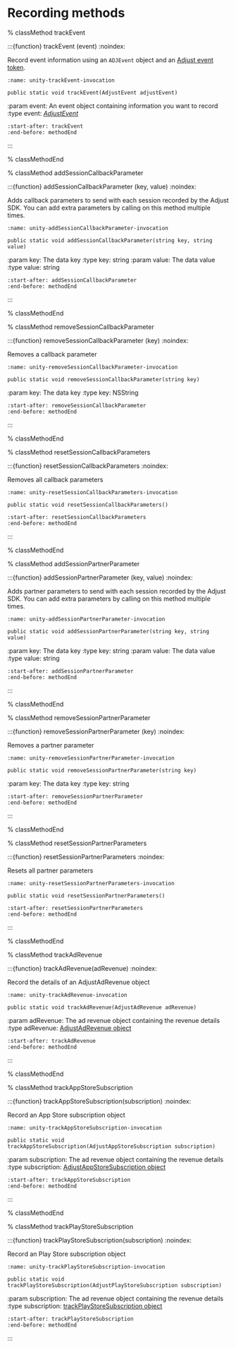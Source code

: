 # Recording methods

% classMethod trackEvent

:::{function} trackEvent (event)
:noindex:

Record event information using an `ADJEvent` object and an [Adjust event token](https://help.adjust.com/en/article/basic-event-setup#create-an-event-token).

```{code-block} cs
:name: unity-trackEvent-invocation

public static void trackEvent(AdjustEvent adjustEvent)
```

:param event: An event object containing information you want to record
:type event: [*AdjustEvent*](/unity/reference/AdjustEvent.md)

```{include} /unity/fragments/Adjust.md
:start-after: trackEvent
:end-before: methodEnd
```

:::

% classMethodEnd

% classMethod addSessionCallbackParameter

:::{function} addSessionCallbackParameter (key, value)
:noindex:

Adds callback parameters to send with each session recorded by the Adjust SDK. You can add extra parameters by calling on this method multiple times.

```{code-block} cs
:name: unity-addSessionCallbackParameter-invocation

public static void addSessionCallbackParameter(string key, string value)
```

:param key: The data key
:type key: string
:param value: The data value
:type value: string

```{include} /unity/fragments/Adjust.md
:start-after: addSessionCallbackParameter
:end-before: methodEnd
```

:::

% classMethodEnd

% classMethod removeSessionCallbackParameter

:::{function} removeSessionCallbackParameter (key)
:noindex:

Removes a callback parameter

```{code-block} cs
:name: unity-removeSessionCallbackParameter-invocation

public static void removeSessionCallbackParameter(string key)
```

:param key: The data key
:type key: NSString

```{include} /unity/fragments/Adjust.md
:start-after: removeSessionCallbackParameter
:end-before: methodEnd
```

:::

% classMethodEnd

% classMethod resetSessionCallbackParameters

:::{function} resetSessionCallbackParameters
:noindex:

Removes all callback parameters

```{code-block} cs
:name: unity-resetSessionCallbackParameters-invocation

public static void resetSessionCallbackParameters()
```

```{include} /unity/fragments/Adjust.md
:start-after: resetSessionCallbackParameters
:end-before: methodEnd
```

:::

% classMethodEnd

% classMethod addSessionPartnerParameter

:::{function} addSessionPartnerParameter (key, value)
:noindex:

Adds partner parameters to send with each session recorded by the Adjust SDK. You can add extra parameters by calling on this method multiple times.

```{code-block} cs
:name: unity-addSessionPartnerParameter-invocation

public static void addSessionPartnerParameter(string key, string value)
```

:param key: The data key
:type key: string
:param value: The data value
:type value: string

```{include} /unity/fragments/Adjust.md
:start-after: addSessionPartnerParameter
:end-before: methodEnd
```

:::

% classMethodEnd

% classMethod removeSessionPartnerParameter

:::{function} removeSessionPartnerParameter (key)
:noindex:

Removes a partner parameter

```{code-block} cs
:name: unity-removeSessionPartnerParameter-invocation

public static void removeSessionPartnerParameter(string key)
```

:param key: The data key
:type key: string

```{include} /unity/fragments/Adjust.md
:start-after: removeSessionPartnerParameter
:end-before: methodEnd
```

:::

% classMethodEnd

% classMethod resetSessionPartnerParameters

:::{function} resetSessionPartnerParameters
:noindex:

Resets all partner parameters

```{code-block} cs
:name: unity-resetSessionPartnerParameters-invocation

public static void resetSessionPartnerParameters()
```

```{include} /unity/fragments/Adjust.md
:start-after: resetSessionPartnerParameters
:end-before: methodEnd
```

:::

% classMethodEnd

% classMethod trackAdRevenue

:::{function} trackAdRevenue(adRevenue)
:noindex:

Record the details of an AdjustAdRevenue object

```{code-block} cs
:name: unity-trackAdRevenue-invocation

public static void trackAdRevenue(AdjustAdRevenue adRevenue)
```

:param adRevenue: The ad revenue object containing the revenue details
:type adRevenue: [AdjustAdRevenue object](/unity/reference/AdjustAdRevenue.md)

```{include} /unity/fragments/Adjust.md
:start-after: trackAdRevenue
:end-before: methodEnd
```

:::

% classMethodEnd

% classMethod trackAppStoreSubscription

:::{function} trackAppStoreSubscription(subscription)
:noindex:

Record an App Store subscription object

```{code-block} cs
:name: unity-trackAppStoreSubscription-invocation

public static void trackAppStoreSubscription(AdjustAppStoreSubscription subscription)
```

:param subscription: The ad revenue object containing the revenue details
:type subscription: [AdjustAppStoreSubscription object](/unity/reference/AdjustAppStoreSubscription.md)

```{include} /unity/fragments/Adjust.md
:start-after: trackAppStoreSubscription
:end-before: methodEnd
```

:::

% classMethodEnd

% classMethod trackPlayStoreSubscription

:::{function} trackPlayStoreSubscription(subscription)
:noindex:

Record an Play Store subscription object

```{code-block} cs
:name: unity-trackPlayStoreSubscription-invocation

public static void trackPlayStoreSubscription(AdjustPlayStoreSubscription subscription)
```

:param subscription: The ad revenue object containing the revenue details
:type subscription: [trackPlayStoreSubscription object](/unity/reference/AdjustPlayStoreSubscription.md)

```{include} /unity/fragments/Adjust.md
:start-after: trackPlayStoreSubscription
:end-before: methodEnd
```

:::
